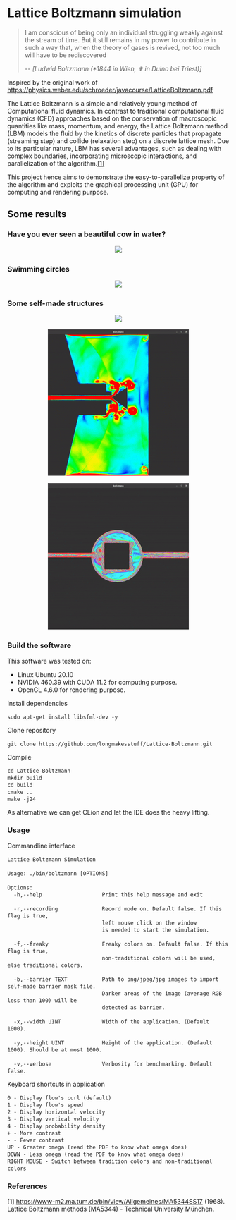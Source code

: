 # Lattice Boltzmann simulation

> I am conscious of being only an individual struggling weakly against the stream of time.
> But it still remains in my power to contribute in such a way that, when the theory of gases is revived, not too much
> will have to be rediscovered
> 
> -- <cite>[Ludwid Boltzmann (*1844 in Wien, ✟ in Duino bei Triest)]</cite>

Inspired by the original work of https://physics.weber.edu/schroeder/javacourse/LatticeBoltzmann.pdf

The Lattice Boltzmann is a simple and relatively young method of Computational fluid dynamics. In contrast to traditional 
computational fluid dynamics (CFD) approaches based on the conservation of macroscopic quantities like mass, momentum, and energy, 
the Lattice Boltzmann method (LBM) models the fluid by the kinetics of discrete particles that propagate (streaming step) 
and collide (relaxation step) on a discrete lattice mesh. Due to its particular nature, LBM has several advantages, 
such as dealing with complex boundaries, incorporating microscopic interactions, and parallelization of the algorithm.[[1]](#1)

This project hence aims to demonstrate the easy-to-parallelize property of the algorithm and exploits the graphical processing unit (GPU) 
for computing and rendering purpose.

## Some results

### Have you ever seen a beautiful cow in water?

<p align="center">
  <img src="data/1.gif">
</p>

### Swimming circles

<p align="center">
  <img src="data/7.gif">
</p>

### Some self-made structures

<p align="center">
  <img src="data/3.gif">
</p>

<p align="center">
  <img src="data/4.gif">
</p>

<p align="center">
  <img src="data/6.gif">
</p>

### Build the software

This software was tested on:
- Linux Ubuntu 20.10
- NVIDIA 460.39 with CUDA 11.2 for computing purpose.
- OpenGL 4.6.0 for rendering purpose.

Install dependencies 

```
sudo apt-get install libsfml-dev -y
```

Clone repository

```
git clone https://github.com/longmakesstuff/Lattice-Boltzmann.git
```

Compile

```
cd Lattice-Boltzmann
mkdir build
cd build
cmake ..
make -j24
```

As alternative we can get CLion and let the IDE does the heavy lifting.

### Usage

Commandline interface

```
Lattice Boltzmann Simulation

Usage: ./bin/boltzmann [OPTIONS]

Options:
  -h,--help                   Print this help message and exit
  
  -r,--recording              Record mode on. Default false. If this flag is true, 
                              left mouse click on the window 
                              is needed to start the simulation.
                              
  -f,--freaky                 Freaky colors on. Default false. If this flag is true, 
                              non-traditional colors will be used, else traditional colors.
                              
  -b,--barrier TEXT           Path to png/jpeg/jpg images to import self-made barrier mask file. 
                              Darker areas of the image (average RGB less than 100) will be 
                              detected as barrier.
                              
  -x,--width UINT             Width of the application. (Default 1000).
  
  -y,--height UINT            Height of the application. (Default 1000). Should be at most 1000.

  -v,--verbose                Verbosity for benchmarking. Default false.
```

Keyboard shortcuts in application

```
0 - Display flow's curl (default)
1 - Display flow's speed
2 - Display horizontal velocity
3 - Display vertical velocity
4 - Display probability density
+ - More contrast
- - Fewer contrast
UP - Greater omega (read the PDF to know what omega does)
DOWN - Less omega (read the PDF to know what omega does)
RIGHT MOUSE - Switch between tradition colors and non-traditional colors
```

### References

<a id="1">[1]</a>
https://www-m2.ma.tum.de/bin/view/Allgemeines/MA5344SS17 (1968).
Lattice Boltzmann methods (MA5344) - Technical University München.